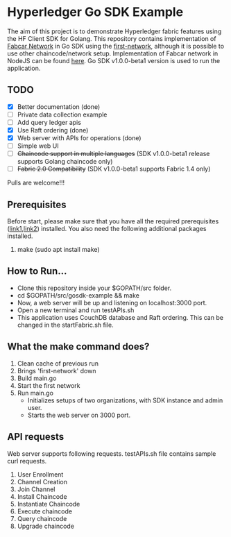 # Hyperledger Go SDK Example

The aim of this project is to demonstrate Hyperledger fabric features using the HF Client SDK for Golang. This repository contains implementation of [Fabcar Network](https://hyperledger-fabric.readthedocs.io/en/release-1.4/understand_fabcar_network.html) in Go SDK using the [first-network](https://hyperledger-fabric.readthedocs.io/en/release-1.4/build_network.html), although it is possible to use other chaincode/network setup. Implementation of Fabcar network in NodeJS can be found [here](https://hyperledger-fabric.readthedocs.io/en/release-1.4/write_first_app.html). Go SDK v1.0.0-beta1 version is used to run the application.

## TODO

- [x] Better documentation (done)
- [ ] Private data collection example
- [ ] Add query ledger apis
- [x] Use Raft ordering (done)
- [x] Web server with APIs for operations (done)
- [ ] Simple web UI
- [ ] ~~Chaincode support in multiple languages~~ (SDK v1.0.0-beta1 release supports Golang chaincode only)
- [ ] ~~Fabric 2.0 Compatibility~~ (SDK v1.0.0-beta1 supports Fabric 1.4 only)
  
Pulls are welcome!!!
  
## Prerequisites

Before start, please make sure that you have all the required prerequisites ([link1](https://hyperledger-fabric.readthedocs.io/en/release-1.4/prereqs.html),[link2](https://hyperledger-fabric.readthedocs.io/en/release-1.4/install.html)) installed. You also need the following additional packages installed.

1. make (sudo apt install make)

## How to Run...

- Clone this repository inside your $GOPATH/src folder.
- cd $GOPATH/src/gosdk-example && make
- Now, a web server will be up and listening on localhost:3000 port.
- Open a new terminal and run testAPIs.sh
- This application uses CouchDB database and Raft ordering. This can be changed in the startFabric.sh file.

## What the make command does?

1. Clean cache of previous run
2. Brings 'first-network' down
3. Build main.go
4. Start the first network
5. Run main.go 
    * Initializes setups of two organizations, with SDK instance and admin user.
    * Starts the web server on 3000 port.

## API requests

Web server supports following requests. testAPIs.sh file contains sample curl requests.
1. User Enrollment
2. Channel Creation
3. Join Channel
4. Install Chaincode
5. Instantiate Chaincode
6. Execute chaincode
7. Query chaincode
8. Upgrade chaincode